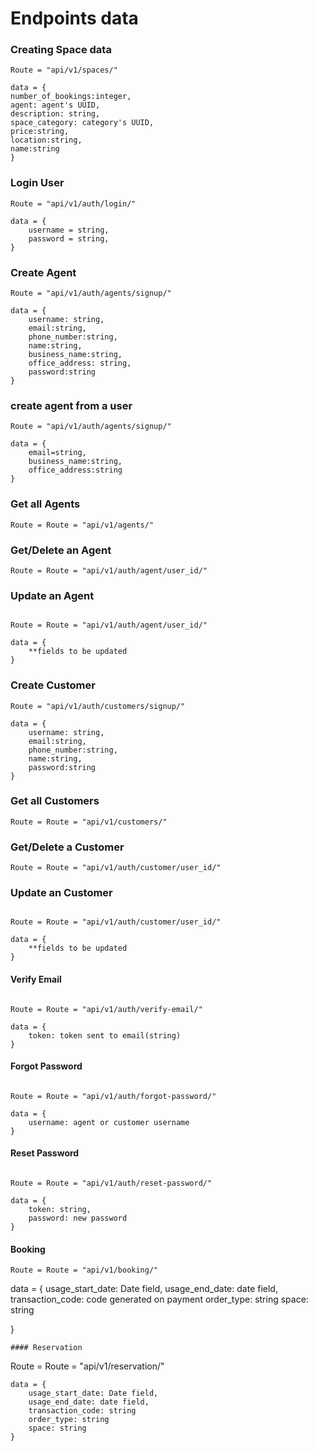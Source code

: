 # Endpoints data

### Creating Space data
```
Route = "api/v1/spaces/"

data = {
number_of_bookings:integer,
agent: agent's UUID,
description: string,
space_category: category's UUID,
price:string,
location:string,
name:string
}
```
### Login User

```
Route = "api/v1/auth/login/"

data = {
    username = string,
    password = string,
}
```

### Create Agent

```
Route = "api/v1/auth/agents/signup/"

data = {
    username: string,
    email:string,
    phone_number:string,
    name:string,
    business_name:string,
    office_address: string,
    password:string
}
```

### create agent from a user

```
Route = "api/v1/auth/agents/signup/"

data = {
    email=string,
    business_name:string,
    office_address:string
}
```

### Get all Agents
```
Route = Route = "api/v1/agents/"
```

### Get/Delete an Agent
```
Route = Route = "api/v1/auth/agent/user_id/"
```

### Update an Agent
```

Route = Route = "api/v1/auth/agent/user_id/"

data = {
    **fields to be updated
}
```

### Create Customer

```
Route = "api/v1/auth/customers/signup/"

data = {
    username: string,
    email:string,
    phone_number:string,
    name:string,
    password:string
}
```

### Get all Customers
```
Route = Route = "api/v1/customers/"
```

### Get/Delete a Customer
```
Route = Route = "api/v1/auth/customer/user_id/"
```

### Update an Customer
```

Route = Route = "api/v1/auth/customer/user_id/"

data = {
    **fields to be updated
}
```
#### Verify Email
````

Route = Route = "api/v1/auth/verify-email/"

data = {
    token: token sent to email(string)
}
````
#### Forgot Password
````

Route = Route = "api/v1/auth/forgot-password/"

data = {
    username: agent or customer username
}
````
#### Reset Password
````

Route = Route = "api/v1/auth/reset-password/"

data = {
    token: string,
    password: new password
}
````
#### Booking
````
Route = Route = "api/v1/booking/"
````
data = {
    usage_start_date: Date field,
    usage_end_date: date field,
    transaction_code: code generated on payment
    order_type: string
    space: string

}
````
#### Reservation
````
Route = Route = "api/v1/reservation/"
````
data = {
    usage_start_date: Date field,
    usage_end_date: date field,
    transaction_code: string
    order_type: string
    space: string
}